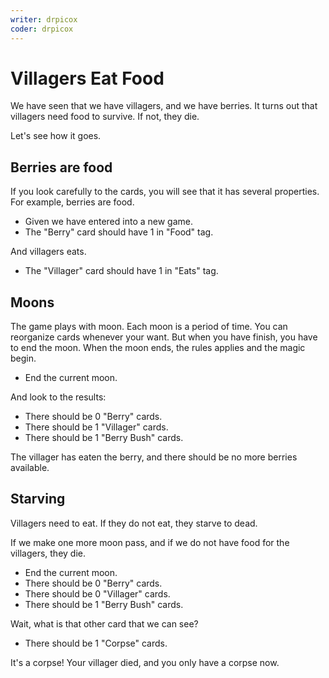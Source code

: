 ```yaml
---
writer: drpicox
coder: drpicox
---
```

# Villagers Eat Food

We have seen that we have villagers, and we have berries.
It turns out that villagers need food to survive. If not, they die.

Let's see how it goes.

## Berries are food

If you look carefully to the cards, you will
see that it has several properties.
For example, berries are food.

 * Given we have entered into a new game.
 * The "Berry" card should have 1 in "Food" tag.

And villagers eats.

 * The "Villager" card should have 1 in "Eats" tag.

## Moons

The game plays with moon. 
Each moon is a period of time.
You can reorganize cards whenever your want.
But when you have finish, you have to end the moon.
When the moon ends, the rules applies and the magic begin.

 * End the current moon.

And look to the results:

 * There should be 0 "Berry" cards.
 * There should be 1 "Villager" cards.
 * There should be 1 "Berry Bush" cards.

The villager has eaten the berry, and there should be no 
more berries available.

## Starving

Villagers need to eat. 
If they do not eat, they starve to dead.

If we make one more moon pass, 
and if we do not have food for the villagers,
they die.

 * End the current moon.
 * There should be 0 "Berry" cards.
 * There should be 0 "Villager" cards.
 * There should be 1 "Berry Bush" cards.

Wait, what is that other card that we can see?

 * There should be 1 "Corpse" cards.

It's a corpse! Your villager died,
and you only have a corpse now.
